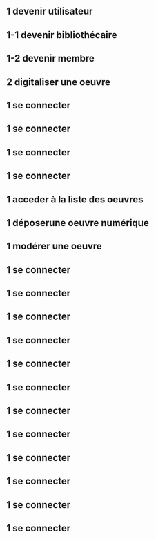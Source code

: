 ## 1 devenir utilisateur
## 1-1 devenir bibliothécaire
## 1-2 devenir membre 
## 2 digitaliser une oeuvre
## 1 se connecter
## 1 se connecter
## 1 se connecter
## 1 se connecter
## 1 acceder à la liste des oeuvres
## 1 déposerune oeuvre numérique
## 1 modérer une oeuvre
## 1 se connecter
## 1 se connecter
## 1 se connecter
## 1 se connecter
## 1 se connecter
## 1 se connecter
## 1 se connecter
## 1 se connecter
## 1 se connecter
## 1 se connecter
## 1 se connecter
## 1 se connecter

